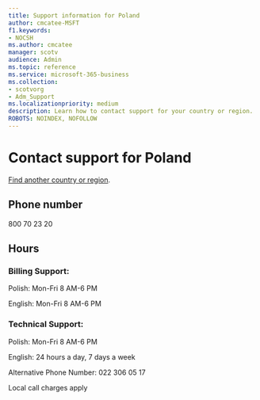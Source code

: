 ```yaml
---                                
title: Support information for Poland
author: cmcatee-MSFT
f1.keywords:
- NOCSH
ms.author: cmcatee
manager: scotv
audience: Admin
ms.topic: reference
ms.service: microsoft-365-business
ms.collection: 
- scotvorg
- Adm_Support
ms.localizationpriority: medium
description: Learn how to contact support for your country or region.
ROBOTS: NOINDEX, NOFOLLOW
---
```


# Contact support for Poland

[Find another country or region](../get-help-support.md).

## Phone number
800 70 23 20

## Hours
### Billing Support:

Polish: Mon-Fri 8 AM-6 PM

English: Mon-Fri 8 AM-6 PM

### Technical Support:

Polish: Mon-Fri 8 AM-6 PM

English: 24 hours a day, 7 days a week

Alternative Phone Number: 022 306 05 17

Local call charges apply
